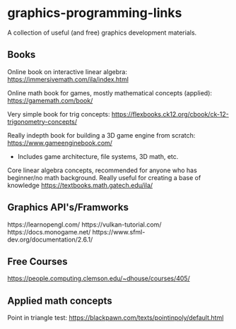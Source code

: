 # graphics-programming-links
A collection of useful (and free) graphics development materials.

<h2> Books </h2>

Online book on interactive linear algebra: https://immersivemath.com/ila/index.html

Online math book for games, mostly mathematical concepts (applied): https://gamemath.com/book/

Very simple book for trig concepts: https://flexbooks.ck12.org/cbook/ck-12-trigonometry-concepts/

Really indepth book for building a 3D game engine from scratch: https://www.gameenginebook.com/
 - Includes game architecture, file systems, 3D math, etc.

Core linear algebra concepts, recommended for anyone who has beginner/no math background. Really useful for creating a base of knowledge
https://textbooks.math.gatech.edu/ila/

<h2> Graphics API's/Framworks </h2>
https://learnopengl.com/
https://vulkan-tutorial.com/
https://docs.monogame.net/
https://www.sfml-dev.org/documentation/2.6.1/

<h2>Free Courses</h2>

https://people.computing.clemson.edu/~dhouse/courses/405/


<h2>Applied math concepts</h2>

Point in triangle test:
https://blackpawn.com/texts/pointinpoly/default.html






